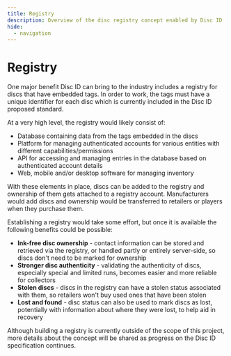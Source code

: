 ```yaml
---
title: Registry
description: Overview of the disc registry concept enabled by Disc ID
hide:
  - navigation
---
```


# Registry

One major benefit Disc ID can bring to the industry includes a registry for discs that have embedded tags. In order to work, the tags must have a unique identifier for each disc which is currently included in the Disc ID proposed standard.

At a very high level, the registry would likely consist of:

- Database containing data from the tags embedded in the discs
- Platform for managing authenticated accounts for various entities with different capabilities/permissions
- API for accessing and managing entries in the database based on authenticated account details
- Web, mobile and/or desktop software for managing inventory

With these elements in place, discs can be added to the registry and ownership of them gets attached to a registry account. Manufacturers would add discs and ownership would be transferred to retailers or players when they purchase them.

Establishing a registry would take some effort, but once it is available the following benefits could be possible:

- **Ink-free disc ownership** - contact information can be stored and retrieved via the registry, or handled partly or entirely server-side, so discs don't need to be marked for ownership
- **Stronger disc authenticity** - validating the authenticity of discs, especially special and limited runs, becomes easier and more reliable for collectors
- **Stolen discs** - discs in the registry can have a stolen status associated with them, so retailers won't buy used ones that have been stolen
- **Lost and found** - disc status can also be used to mark discs as lost, potentially with information about where they were lost, to help aid in recovery

Although building a registry is currently outside of the scope of this project, more details about the concept will be shared as progress on the Disc ID specification continues.